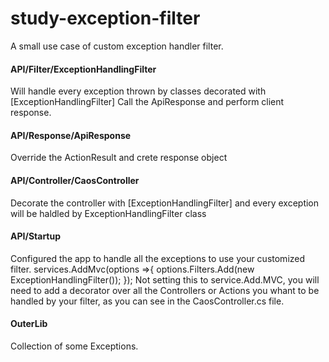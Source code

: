 # study-exception-filter
A small use case of custom exception handler filter.

#### API/Filter/ExceptionHandlingFilter
Will handle every exception thrown by classes decorated with [ExceptionHandlingFilter]
Call the ApiResponse and perform client response.

#### API/Response/ApiResponse
Override the ActionResult and crete response object

#### API/Controller/CaosController
Decorate the controller with [ExceptionHandlingFilter] and every exception will be haldled by ExceptionHandlingFilter class

#### API/Startup
Configured the app to handle all the exceptions to use your customized filter.
services.AddMvc(options =>{
                options.Filters.Add(new ExceptionHandlingFilter());
            });
Not setting this to service.Add.MVC, you will need to add a decorator over all the Controllers or Actions you whant to be handled by your filter, as you can see in the CaosController.cs file.

#### OuterLib
Collection of some Exceptions.


